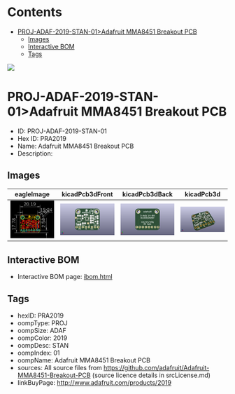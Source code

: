 



Contents
========

* [PROJ-ADAF-2019-STAN-01>Adafruit MMA8451 Breakout PCB](#proj-adaf-2019-stan-01adafruit-mma8451-breakout-pcb)
	* [Images](#images)
	* [Interactive BOM](#interactive-bom)
	* [Tags](#tags)
  
![][im]
# PROJ-ADAF-2019-STAN-01>Adafruit MMA8451 Breakout PCB

- ID: PROJ-ADAF-2019-STAN-01
- Hex ID: PRA2019
- Name: Adafruit MMA8451 Breakout PCB
- Description: 

## Images
  
  

|eagleImage|kicadPcb3dFront|kicadPcb3dBack|kicadPcb3d|
| :---: | :---: | :---: | :---: |
|[![eagleImage](eagleImage_140.png)](eagleImage_600.png)|[![kicadPcb3dFront](kicadPcb3dFront_140.png)](kicadPcb3dFront_600.png)|[![kicadPcb3dBack](kicadPcb3dBack_140.png)](kicadPcb3dBack_600.png)|[![kicadPcb3d](kicadPcb3d_140.png)](kicadPcb3d_600.png)|

## Interactive BOM

- Interactive BOM page: [ibom.html](kicad/bom/ibom.html)

## Tags

- hexID: PRA2019
- oompType: PROJ
- oompSize: ADAF
- oompColor: 2019
- oompDesc: STAN
- oompIndex: 01
- oompName: Adafruit MMA8451 Breakout PCB
- sources: All source files from https://github.com/adafruit/Adafruit-MMA8451-Breakout-PCB (source licence details in srcLicense.md)
- linkBuyPage: http://www.adafruit.com/products/2019



[im]: kicadPcb3d_450.png
